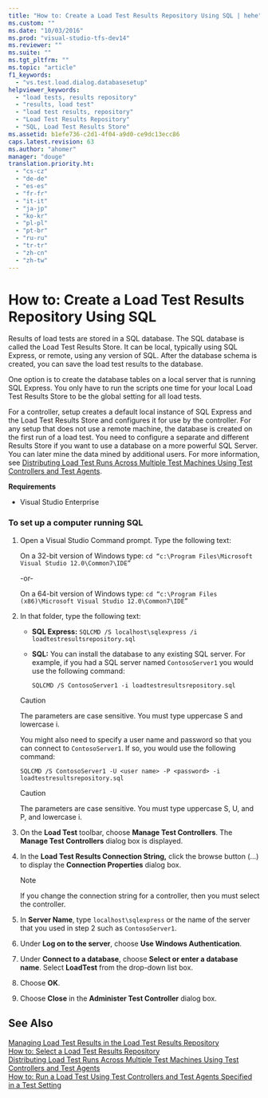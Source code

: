 ```yaml
---
title: "How to: Create a Load Test Results Repository Using SQL | hehe"
ms.custom: ""
ms.date: "10/03/2016"
ms.prod: "visual-studio-tfs-dev14"
ms.reviewer: ""
ms.suite: ""
ms.tgt_pltfrm: ""
ms.topic: "article"
f1_keywords: 
  - "vs.test.load.dialog.databasesetup"
helpviewer_keywords: 
  - "load tests, results repository"
  - "results, load test"
  - "load test results, repository"
  - "Load Test Results Repository"
  - "SQL, Load Test Results Store"
ms.assetid: b1efe736-c2d1-4f04-a9d0-ce9dc13ecc86
caps.latest.revision: 63
ms.author: "ahomer"
manager: "douge"
translation.priority.ht: 
  - "cs-cz"
  - "de-de"
  - "es-es"
  - "fr-fr"
  - "it-it"
  - "ja-jp"
  - "ko-kr"
  - "pl-pl"
  - "pt-br"
  - "ru-ru"
  - "tr-tr"
  - "zh-cn"
  - "zh-tw"
---
```

# How to: Create a Load Test Results Repository Using SQL
Results of load tests are stored in a SQL database. The SQL database is called the Load Test Results Store. It can be local, typically using SQL Express, or remote, using any version of SQL. After the database schema is created, you can save the load test results to the database.  
  
 One option is to create the database tables on a local server that is running SQL Express. You only have to run the scripts one time for your local Load Test Results Store to be the global setting for all load tests.  
  
 For a controller, setup creates a default local instance of SQL Express and the Load Test Results Store and configures it for use by the controller. For any setup that does not use a remote machine, the database is created on the first run of a load test. You need to configure a separate and different Results Store if you want to use a database on a more powerful SQL Server. You can later mine the data mined by additional users. For more information, see [Distributing Load Test Runs Across Multiple Test Machines Using Test Controllers and Test Agents](../test/6e67a587-8aad-48cc-a8c0-6d4b399f3731.md).  
  
 **Requirements**  
  
-   Visual Studio Enterprise  
  
### To set up a computer running SQL  
  
1.  Open a Visual Studio Command prompt. Type the following text:  
  
     On a 32-bit version of Windows type: `cd “c:\Program Files\Microsoft Visual Studio 12.0\Common7\IDE”`  
  
     -or-  
  
     On a 64-bit version of Windows type: `cd “c:\Program Files (x86)\Microsoft Visual Studio 12.0\Common7\IDE”`  
  
2.  In that folder, type the following text:  
  
    -   **SQL Express:** `SQLCMD /S localhost\sqlexpress /i loadtestresultsrepository.sql`  
  
    -   **SQL:** You can install the database to any existing SQL server. For example, if you had a SQL server named `ContosoServer1` you would use the following command:  
  
         `SQLCMD /S ContosoServer1 -i loadtestresultsrepository.sql`  
  
    > [!CAUTION]
    >  The parameters are case sensitive. You must type uppercase S and lowercase i.  
  
     You might also need to specify a user name and password so that you can connect to `ContosoServer1`. If so, you would use the following command:  
  
     `SQLCMD /S ContosoServer1 -U <user name> -P <password> -i loadtestresultsrepository.sql`  
  
    > [!CAUTION]
    >  The parameters are case sensitive. You must type uppercase S, U, and P, and lowercase i.  
  
3.  On the **Load Test** toolbar, choose **Manage Test Controllers**. The **Manage Test Controllers** dialog box is displayed.  
  
4.  In the **Load Test Results Connection String,** click the browse button (…) to display the **Connection Properties** dialog box.  
  
    > [!NOTE]
    >  If you change the connection string for a controller, then you must select the controller.  
  
5.  In **Server Name**, type `localhost\sqlexpress` or the name of the server that you used in step 2 such as `ContosoServer1`.  
  
6.  Under **Log on to the server**, choose **Use Windows Authentication**.  
  
7.  Under **Connect to a database**, choose **Select or enter a database name**. Select **LoadTest** from the drop-down list box.  
  
8.  Choose **OK**.  
  
9. Choose **Close** in the **Administer Test Controller** dialog box.  
  
## See Also  
 [Managing Load Test Results in the Load Test Results Repository](../test/managing-load-test-results-in-the-load-test-results-repository.md)   
 [How to: Select a Load Test Results Repository](../test/how-to--select-a-load-test-results-repository.md)   
 [Distributing Load Test Runs Across Multiple Test Machines Using Test Controllers and Test Agents](../test/6e67a587-8aad-48cc-a8c0-6d4b399f3731.md)   
 [How to: Run a Load Test Using Test Controllers and Test Agents Specified in a Test Setting](../test_notintoc/e08eb231-55b7-4d9c-9be5-4fe1051a12b7.md)